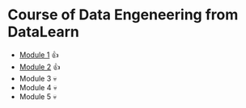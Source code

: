 # Course of Data Engeneering from DataLearn
- [Module 1](https://github.com/sadokhin/DE-101/tree/main/Module%201) :thumbsup:
- [Module 2](https://github.com/sadokhin/DE-101/tree/main/Module%202) :thumbsup:
- Module 3 :skull:
- Module 4 :skull:
- Module 5 :skull:
